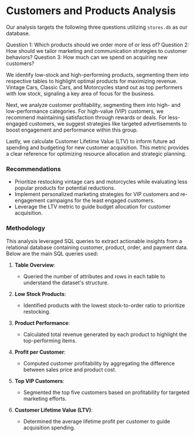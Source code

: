 # Customers and Products Analysis

Our analysis targets the following three questions utilizing `stores.db` as our database.

Question 1: Which products should we order more of or less of?
Question 2: How should we tailor marketing and communication strategies to customer behaviors?
Question 3: How much can we spend on acquiring new customers?

We identify low-stock and high-performing products, segmenting them into respective tables to highlight optimal products for maximizing revenue. Vintage Cars, Classic Cars, and Motorcycles stand out as top performers with low stock, signaling a key area of focus for the business.

Next, we analyze customer profitability, segmenting them into high- and low-performance categories. For high-value (VIP) customers, we recommend maintaining satisfaction through rewards or deals. For less-engaged customers, we suggest strategies like targeted advertisements to boost engagement and performance within this group.

Lastly, we calculate Customer Lifetime Value (LTV) to inform future ad spending and budgeting for new customer acquisition. This metric provides a clear reference for optimizing resource allocation and strategic planning.

### Recommendations
- Prioritize restocking vintage cars and motorcycles while evaluating less popular products for potential reductions.
- Implement personalized marketing strategies for VIP customers and re-engagement campaigns for the least engaged customers.
- Leverage the LTV metric to guide budget allocation for customer acquisition.

### Methodology
This analysis leveraged SQL queries to extract actionable insights from a relational database containing customer, product, order, and payment data. Below are the main SQL queries used:

1. **Table Overview**:
   - Queried the number of attributes and rows in each table to understand the dataset's structure.

2. **Low Stock Products**:
   - Identified products with the lowest stock-to-order ratio to prioritize restocking.

3. **Product Performance**:
   - Calculated total revenue generated by each product to highlight the top-performing items.

4. **Profit per Customer**:
   - Computed customer profitability by aggregating the difference between sales price and product cost.

5. **Top VIP Customers**:
   - Segmented the top five customers based on profitability for targeted marketing efforts.

6. **Customer Lifetime Value (LTV)**:
   - Determined the average lifetime profit per customer to guide acquisition spending.
